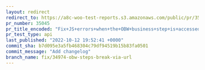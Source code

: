 ```yaml
---
layout: redirect
redirect_to: https://a8c-woo-test-reports.s3.amazonaws.com/public/pr/35045/api/index.html
pr_number: 35045
pr_title_encoded: "Fix+JS+errors+when+the+OBW+business+step+is+accessed+directly+via+URL"
pr_test_type: api
last_published: "2022-10-12 19:52:41 +0000"
commit_sha: b7d095e3a5fb468304c79df94519b15b83fa0501
commit_message: "Add changelog"
branch_name: fix/34974-obw-steps-break-via-url
---
```


